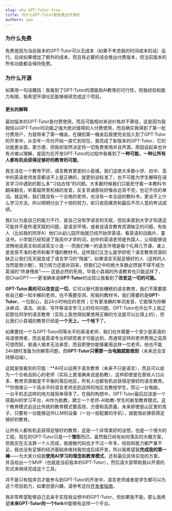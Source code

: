 ```yaml
---
slug: why-GPT-Tutor-free
title: 为什么GPT-Tutor是免费且开源的
authors: yao
---
```


### 为什么免费

免费是因为当前版本的GPT-Tutor可以无成本（如果不考虑我的时间成本的话）运行。后续如果增加了额外的成本，而且有必要的话会推出付费版本，但当前版本的所有功能都会保持免费。


### 为什么开源

如果用一句话概括：我看到了GPT-Tutor的潜能和AI教育的可行性，但我经验和能力有限，我希望开源社区能够继续完成这个项目。


#### 更长的解释

最初版本的GPT-Tutor是付费使用，而且可能相对来说价格并不算低，这是因为我相信以GPT-Tutor的功能之强大绝对值得别人付费使用，而且确实我得到了第一批付费用户，为我带来了第一桶金。在赚到第一桶金后我便完全投入到了GPT-Tutor的开发中，从去年一月份开始一直忙到现在，我完成了新版本的GPT-Tutor，它的功能更全面，更方便，但我却突然决定将一切免费使用并且开源。原因说起来也许有点难以理解，是因为在开发GPT-Tutor的过程中我看到了**一种可能，一种让所有人都有机会获得足够好的教育的可能**。

我生活在一个教育不好，语言教育更差的小县城，我们这绝大多数小学、初中、高中的英语老师发音都谈不上是正确的，就更别说标准了，也不可能为学生解释在语言学习中遇到的那么多“刁钻古怪”的问题。大多数时候我们只能死守着一本教科书翻来翻去，听着磁带里机械的发音，反复背诵那些好像永远背不完，也记不住的单词。就这样，我们既没有一个合格的老师，也没有一本合适的教科书，更谈不上什么学习方法，所以明明付出了十倍的努力，却只收获痛苦和最后不尽人意的考试成绩。

我们以为是自己的能力不行，是自己没有学语言的天赋，但后来直到大学才知道这可能并不是所谓天赋的问题，是语言环境，或者说语言教育资源缺乏的问题。有些人（比如我的同学A）他们从幼儿园开始就已经开始学英语，看英语的动画片、童话书，小学就已经知道了我高中才学的词，初中的英语老师是外国人，父母能够说流畅地说英文和阅读英文小说······而我们唯一的语言环境是每个礼拜几节课，课上是发音不准的老师和看不懂的教材书，这样我们又怎么能学好呢？语言教育资源的缺乏让我们先天就变成了语言学习的“残废”，如果语言天赋足够好的人（这样的人当然是很少数），努力努力还能补回来，但我们之中的绝大多数必然就不得不成为英语的“终身残疾”—— 这是必然的死局，毕竟小县城的外语教育也只能这样了，但ChatGPT——更准确来说**GPT-Tutor**的出现让我看到了**改变这一切的可能。**

**GPT-Tutor真的可以改变这一切**。它可以替代那些糟糕的语言教育，我们不需要那些自己都一知半解的老师，也不需要空洞、死板的教材书，我们需要的是**GPT-Tutor**，一位耐心，且24小时响应的老师；它有更准确的单词发音，它能够为你解决单词、语法、阅读、写作等语言学习上的任何问题。GPT-Tutor也许比不上我之前那位同学的语言教育（实际上我觉得如果使用正确的方法是可以比得上的），但比我们小县城的教育已经是**一个天上，一个地下**了。

如果要找一个与GPT-Tutor同等水平的英语老师，我们也许需要一个至少是英语的母语使用者，而且是英语专业的研究者才可能达到，而通常这样的老师费用之高昂可想而知，普通人根本无法承受，而且即使你能够雇用这样一位老师，他也不能24h随时准备为你解答问题，而**GPT-Tutor只需要一台电脑就能做到**（未来还会支持移动端）。


这就是我看到的可能：**AI可以运用于语言教育（未来不只是语言），而且可以成为一个合格且耐心的老师（实际上更准确来说是助教），这样即使是在那些人口众多、教育资源极度不平衡的落后地区，所有人也都有机会获得足够好的语言教育。**你很难让一个高水平的语言老师去到这样的地区去教授学生，而让一台电脑，一台手机去这样的地方就简单得多了。在我的构想中，GPT-Tutor最后应该是一个搭载AI的学习平台，AI作为助教，建立一个老师-AI助教-学生的新型教育模式。这个教育模式会远比传统的教育模式要高效、方便和高质量，未来即使是山区里的孩子，只要有一台能够运作LLM的设备（一台一般配置的手机），就能借此够获得足够好的教育。

让所有人都有机会获得足够好的教育，这是一个非常美好的设想，也是一个很大的工程，现在的GPT-Tutor只是一个**雏形**而已。虽然我已经有如何落实的大概方案，但我实在无法靠一个人完成，我接触代码也才不过一年多，经验和能力都严重不足，我也没有足够的经济基础来维持我完成后续开发，所以我希望我**完成我的第一棒**——为大家介绍我**使用AI学习的理念和教育模式**，还有最后具体实现的方案，并且给出一个MVP（也就是当前版本的GPT-Tutor），然后请大家帮助我以开源的形式来继续完成这个工具。

并不是只有程序员才能参与到GPT-Tutor的开发中，语言老师或者是学生都可以为这个项目助力，如果您感兴趣，请参考这份[开发者指南](../blog/guidefordeveloper.md)。

我非常希望能够自己去亲手实现我设想中的GPT-Tutor，但如果我不能，那么我希望**未来GPT-Tutor的一个fork**中能够有这样一个平台。


